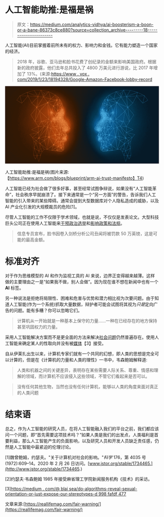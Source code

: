 # 人工智能助推:是福是祸

> 原文：<https://medium.com/analytics-vidhya/ai-boosterism-a-boon-or-a-bane-86373c8ce880?source=collection_archive---------18----------------------->

人工智能(AI)目前掌握着前所未有的权力、影响力和金钱。它有能力塑造一个国家的经济。

> 2018 年，谷歌、亚马逊和脸书花费了创纪录的金额来影响美国政府。根据新的政府披露，他们去年总共投入了 4800 万美元进行游说，比 2017 年增加了 13%。(来源:[https://www . vox . com/2019/1/23/18194328/Google-Amazon-Facebook-lobby-record](https://www.vox.com/2019/1/23/18194328/google-amazon-facebook-lobby-record)

![](img/ea794725b034e46c0c6a8f4d28bd50f9.png)

人工智能助推:是福是祸(图片来源:【https://www.arm.com/blogs/blueprint/arm-ai-trust-manifesto】T4)

人工智能已经为社会做了很多好事，甚至经常试图争辩说，如果没有“人工智能革命”，社会秩序早就崩溃了。接下来通常是一个“另一方面”的警告，告诉我们人工智能的引入带来的某些障碍。通常会提到大型数据库对个人隐私造成的威胁，以及 AI 产业化引发的大规模裁员的危险[1]。

尽管人工智能的工作不仅限于学术领域，也就是说，不仅仅是发表论文。大型科技巨头公司正在使用人工智能来[干预政治选举](https://www.theguardian.com/technology/2018/jul/11/facebook-fined-for-data-breaches-in-cambridge-analytica-scandal)和[影响政策和法规](https://www.vox.com/2019/1/23/18194328/google-amazon-facebook-lobby-record)。

> 信息专员宣布，脸书因卷入剑桥分析公司丑闻将被罚款 50 万英镑，这是可能的最高金额。

# 标准对齐

对于作为思维模型的 AI 和作为监视工具的 AI 来说，边界正变得越来越薄。这样做的主要理由之一是“如果我不做，别人会做”。因为现在谁不想在新闻中也有一个 **AI** 标签。

另一种说法是拒绝将局限性、困难和危害与优势和潜力相比视为次要问题。由于知道人工智能(作为一个系统)抓取大量数据，辩护者可能会试图将其视为*只是*定向广告的问题。能有多糟？你可以忽略它们。

> 计算机从一开始就是一种基本上保守的力量……一种在已经存在的地方保持甚至巩固权力的力量。

采用人工智能解决方案而不是更全面的方法来解决[社会问题](/lingvo-masino/nlp-for-social-good-part-i-85b2d757bf15)仍然普遍存在。使用人工智能来确定某人的性取向并没有被[媒体](https://www.newyorker.com/news/daily-comment/the-ai-gaydar-study-and-the-real-dangers-of-big-data)【3】接受。

自从伊莱扎出生以来，计算机专家们就有一个共同的幻想，即人类的思想是完全可以计算的，但是在《计算机的力量和人类的理性》一书中，韦森鲍姆解释道:

> 人类和机器之间的关键差异，表明存在某些需要人际关系、尊重、情感和理解的领域，而计算机不应该侵入这些领域，不管它们看起来是否可以。

> 没有任何其他生物，当然也没有任何计算机，能够以人类的角度来面对真正的人类问题

# 结束语

总之，作为人工智能的研究人员，在将人工智能融入我们的平台之前，我们都应该问一个问题，即“首先需要这项技术吗？”如果人类是我们的出发点，人类福利是首要利益，那么人工智能产生的负面影响，以及研究人员和开发人员缺乏责任感，仍然是人工智能中最紧迫的伦理讨论。

[1]魏曾鲍姆，约瑟夫。"关于计算机对社会的影响。"*科学* 176，第 4035 号(1972):609–14。2020 年 2 月 26 日访问。[www.jstor.org/stable/1734465.](http://www.jstor.org/stable/1734465.)

[2]约瑟夫·韦森鲍姆 1985 年接受麻省理工学院新闻服务机构《技术》的采访。

[3][https://medium . com/@ blai sea/do-algorithms-reveal-sexual-orientation-or-just-expose-our-stereotypes-d 998 fafdf 477](/@blaisea/do-algorithms-reveal-sexual-orientation-or-just-expose-our-stereotypes-d998fafdf477)

文章来源:[https://reallifemag.com/fair-warning/](https://reallifemag.com/fair-warning/)